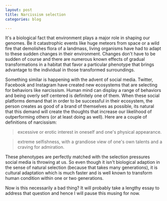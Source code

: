 ```yaml
---
layout: post
title: Narcissism selection
categories: blog

---
```


It's a biological fact that environment plays a major role in shaping our genomes. Be it catastrophic events like huge meteors from 
space or a wild fire that demolishes flora of a landmass, living organisms have had to adapt to these sudden changes in their 
environment. Changes don't have to be sudden of course and there are numerous known effects of gradual transformations in a habitat
that favor a particular phenotype that brings advantage to the individual in those transformed surroundings. 

Something similar is happening with the advent of social media. Twitter, Facebook and Instagram have created new ecosystems that 
are selecting for behaviors like narcissism. Human mind can display a range of behaviors and being overly self centered is 
definitely one of them. When these social platforms demand that in order to be successful in their ecosystem, the person creates
as good of a brand of themselves as possible, its natural that this demand will create the thoughts that increase our likelihood 
of outperforming others (or at least doing as well). Here are a couple of definitions of narcissism:

> excessive or erotic interest in oneself and one's physical appearance.

> extreme selfishness, with a grandiose view of one's own talents and a craving for admiration.

These phenotypes are perfectly matched with the selection pressures social media is throwing at us. So even though it isn't 
biological adaption in the sense of natural selection (because that takes many generations), it is cultural adaptation which is much faster and is well known to transform human condition within one or two generations. 

Now is this necessarily a bad thing? It will probably take a lengthy essay to address that question and hence I will pause this 
musing for now. 
